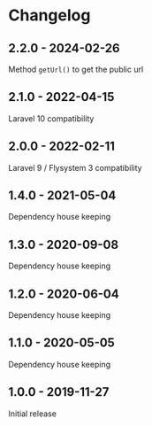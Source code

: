 # Changelog

## 2.2.0 - 2024-02-26

Method `getUrl()` to get the public url 

## 2.1.0 - 2022-04-15

Laravel 10 compatibility

## 2.0.0 - 2022-02-11

Laravel 9 / Flysystem 3 compatibility

## 1.4.0 - 2021-05-04

Dependency house keeping

## 1.3.0 - 2020-09-08

Dependency house keeping

## 1.2.0 - 2020-06-04

Dependency house keeping


## 1.1.0 - 2020-05-05

Dependency house keeping


## 1.0.0 - 2019-11-27

Initial release 

